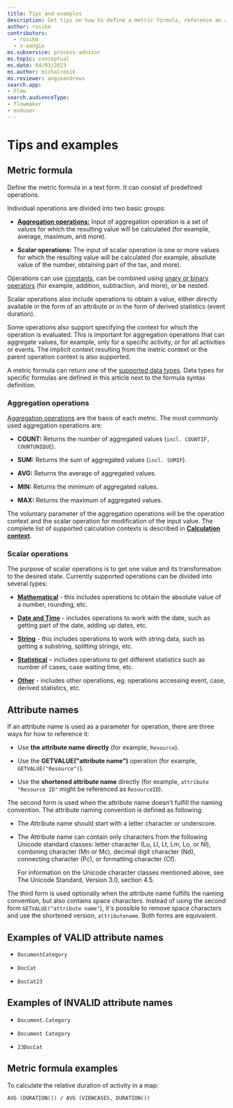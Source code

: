 ```yaml
---
title: Tips and examples
description: Get tips on how to define a metric formula, reference an attribute name, and more in minit.
author: rosikm
contributors:
  - rosikm
  - v-aangie
ms.subservice: process-advisor
ms.topic: conceptual
ms.date: 04/03/2023
ms.author: michalrosik
ms.reviewer: angieandrews
search.app:
- Flow
search.audienceType:
- flowmaker
- enduser
---
```


# Tips and examples

## Metric formula

Define the metric formula in a text form. It can consist of predefined operations.

Individual operations are divided into two basic groups:

- [**Aggregation operations:**](aggregations.md) Input of aggregation operation is a set of values for which the resulting value will be calculated (for example, average, maximum, and more).

- **Scalar operations:** The input of scalar operation is one or more values for which the resulting value will be calculated (for example, absolute value of the number, obtaining part of the tax, and more).

Operations can use [constants](constants.md), can be combined using [unary or binary operators](unary-operators.md) (for example, addition, subtraction, and more), or be nested.

Scalar operations also include operations to obtain a value, either directly available in the form of an attribute or in the form of derived statistics (event duration).

Some operations also support specifying the context for which the operation is evaluated. This is important for aggregation operations that can aggregate values, for example, only for a specific activity, or for all activities or events. The implicit context resulting from the metric context or the parent operation context is also supported.

A metric formula can return one of the [supported data types](data-types-custom-metrics.md). Data types for specific formulas are defined in this article next to the formula syntax definition.

### Aggregation operations

[Aggregation operations](aggregations.md) are the basis of each metric. The most commonly used aggregation operations are:

- **COUNT:** Returns the number of aggregated values (`incl. COUNTIF, COUNTUNIQUE`).

- **SUM:** Returns the sum of aggregated values (`incl. SUMIF`).

- **AVG:** Returns the average of aggregated values.

- **MIN:** Returns the minimum of aggregated values.

- **MAX:** Returns the maximum of aggregated values.

The voluntary parameter of the aggregation operations will be the operation context and the scalar operation for modification of the input value. The complete list of supported calculation contexts is described in [**Calculation context**](calculation-context.md).

### Scalar operations

The purpose of scalar operations is to get one value and its transformation to the desired state. Currently supported operations can be divided into several types:

- [**Mathematical**](mathematical-operations.md) - this includes operations to obtain the absolute value of a number, rounding, etc.

- [**Date and Time**](date-and-time-operations.md) - includes operations to work with the date, such as getting part of the date, adding up dates, etc.

- [**String**](string-operations.md) - this includes operations to work with string data, such as getting a substring, splitting strings, etc.

- [**Statistical**](statistical-operations.md) – includes operations to get different statistics such as number of cases, case waiting time, etc.

- [**Other**](other-operations.md) - includes other operations, eg. operations accessing event, case, derived statistics, etc.

## Attribute names

If an attribute name is used as a parameter for operation, there are three ways for how to reference it:

- Use **the attribute name directly** (for example, `Resource`).

- Use the **GETVALUE("attribute name")** operation (for example, `GETVALUE("Resource")`).

- Use the **shortened attribute name** directly (for example, `attribute "Resource ID"` might be referenced as `ResourceID`).

The second form is used when the attribute name doesn't fulfill the naming convention. The attribute naming convention is defined as following:

- The Attribute name should start with a letter character or underscore.

- The Attribute name can contain only characters from the following Unicode standard classes: letter character (Lu, Ll, Lt, Lm, Lo, or Nl), combining character (Mn or Mc), decimal digit character (Nd), connecting character (Pc), or formatting character (Cf).

    For information on the Unicode character classes mentioned above, see The Unicode Standard, Version 3.0, section 4.5.

The third form is used optionally when the attribute name fulfills the naming convention, but also contains space characters. Instead of using the second form `GETVALUE("attribute name"`), it's possible to remove space characters and use the shortened version, `attributename`. Both forms are equivalent.

## Examples of VALID attribute names

- `DocumentCategory`

- `DocCat`

- `DocCat23`

## Examples of INVALID attribute names

- `Document.Category`

- `Document Category`

- `23DocCat`

## Metric formula examples

To calculate the relative duration of activity in a map:

```
AVG (DURATION()) / AVG (VIEWCASES, DURATION())


```



